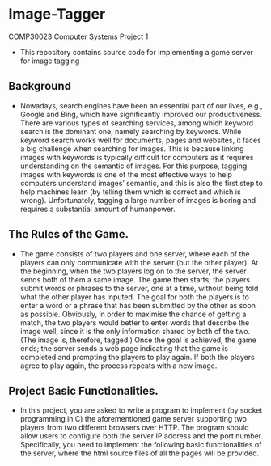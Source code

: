 # Image-Tagger
COMP30023 Computer Systems Project 1

- This repository contains source code for implementing a game server for image tagging
## Background
- Nowadays, search engines have been an essential part of our lives, e.g., Google and Bing, which have significantly improved our productiveness. There are various types of searching services, among which keyword search is the dominant one, namely searching by keywords. While keyword search works well for documents, pages and websites, it faces a big challenge when searching for images. This is because linking images with keywords is typically difficult for computers as it requires understanding on the semantic of images. For this purpose, tagging images with keywords is one of the most effective ways to help computers understand images’ semantic, and this is also the first step to help machines learn (by telling them which is correct and which is wrong). Unfortunately, tagging a large number of images is boring and requires a substantial amount of humanpower.
## The Rules of the Game. 
- The game consists of two players and one server, where each of the players can only communicate with the server (but the other player). At the beginning, when the two players log on to the server, the server sends both of them a same image. The game then starts; the players submit words or phrases to the server, one at a time, without being told what the other player has inputed. The goal for both the players is to enter a word or a phrase that has been submitted by the other as soon as possible. Obviously, in order to maximise the chance of getting a match, the two players would better to enter words that describe the image well, since it is the only information shared by both of the two. (The image is, therefore, tagged.) Once the goal is achieved, the game ends; the server sends a web page indicating that the game is completed and prompting the players to play again. If both the players agree to play again, the process repeats with a new image.
## Project Basic Functionalities. 
- In this project, you are asked to write a program to implement (by socket programming in C) the aforementioned game server supporting two players from two different browsers over HTTP. The program should allow users to configure both the server IP address and the port number. Specifically, you need to implement the following basic functionalities of the server, where the html source files of all the pages will be provided.
